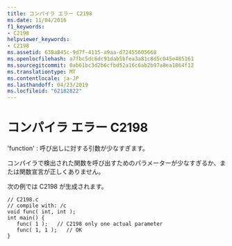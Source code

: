 ```yaml
---
title: コンパイラ エラー C2198
ms.date: 11/04/2016
f1_keywords:
- C2198
helpviewer_keywords:
- C2198
ms.assetid: 638a845c-9d7f-4115-a9aa-d72455605668
ms.openlocfilehash: a7fbc5dc6dc91dab5bfea3a81c8d5c045e485161
ms.sourcegitcommit: 0ab61bc3d2b6cfbd52a16c6ab2b97a8ea1864f12
ms.translationtype: MT
ms.contentlocale: ja-JP
ms.lasthandoff: 04/23/2019
ms.locfileid: "62182822"
---
```

# <a name="compiler-error-c2198"></a>コンパイラ エラー C2198

'function' : 呼び出しに対する引数が少なすぎます。

コンパイラで検出された関数を呼び出すためのパラメーターが少なすぎるか、または関数宣言が正しくありません。

次の例では C2198 が生成されます。

```
// C2198.c
// compile with: /c
void func( int, int );
int main() {
   func( 1 );   // C2198 only one actual parameter
   func( 1, 1 );   // OK
}
```